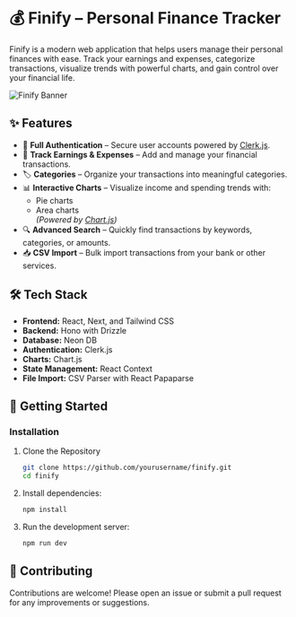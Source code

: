 # 💰 Finify – Personal Finance Tracker

Finify is a modern web application that helps users manage their personal finances with ease. Track your earnings and expenses, categorize transactions, visualize trends with powerful charts, and gain control over your financial life.

![Finify Banner](finify-banner.png) <!-- optional banner -->

## ✨ Features

- 🔐 **Full Authentication** – Secure user accounts powered by [Clerk.js](https://clerk.dev).
- 💸 **Track Earnings & Expenses** – Add and manage your financial transactions.
- 🏷️ **Categories** – Organize your transactions into meaningful categories.
- 📊 **Interactive Charts** – Visualize income and spending trends with:
  - Pie charts
  - Area charts  
  *(Powered by [Chart.js](https://www.chartjs.org))*
- 🔍 **Advanced Search** – Quickly find transactions by keywords, categories, or amounts.
- 📥 **CSV Import** – Bulk import transactions from your bank or other services.

## 🛠️ Tech Stack

- **Frontend:** React, Next, and Tailwind CSS
- **Backend:** Hono with Drizzle
- **Database:** Neon DB
- **Authentication:** Clerk.js
- **Charts:** Chart.js
- **State Management:** React Context 
- **File Import:** CSV Parser with React Papaparse

## 🚀 Getting Started

### Installation

1. Clone the Repository
   ```bash
   git clone https://github.com/yourusername/finify.git
   cd finify
   ```

2. Install dependencies:

   ```bash
   npm install
   ```

3. Run the development server:

    ```bash
    npm run dev
    ```

## 🙌 Contributing

Contributions are welcome! Please open an issue or submit a pull request for any improvements or suggestions.
